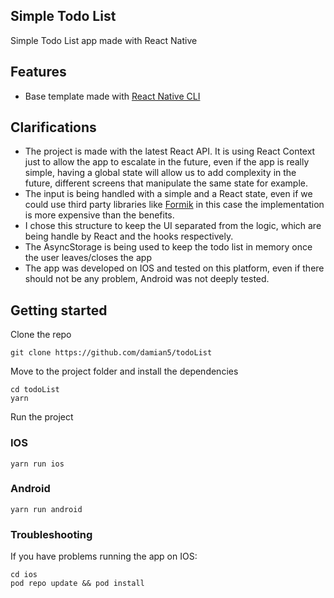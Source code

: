 ## Simple Todo List
  Simple Todo List app made with React Native

## Features
  - Base template made with [React Native CLI](https://reactnative.dev/docs/0.60/getting-started)

## Clarifications
  - The project is made with the latest React API. It is using React Context just to allow the app to escalate in the future, even if the app is really simple, having a global state will allow us to add complexity in the future, different screens that manipulate the same state for example.
  - The input is being handled with a simple <TextInput /> and a React state, even if we could use third party libraries like [Formik](https://formik.org/docs/guides/react-native) in this case the implementation is more expensive than the benefits.
  - I chose this structure to keep the UI separated from the logic, which are being handle by React and the hooks respectively.
  - The AsyncStorage is being used to keep the todo list in memory once the user leaves/closes the app
  - The app was developed on IOS and tested on this platform, even if there should not be any problem, Android was not deeply tested.

## Getting started

  Clone the repo
  ```
  git clone https://github.com/damian5/todoList
  ```

  Move to the project folder and install the dependencies

  ```
  cd todoList
  yarn
  ```

  Run the project

  ### IOS
  ```
  yarn run ios
  ```

  ### Android
  ```
  yarn run android
  ```

  ### Troubleshooting

  If you have problems running the app on IOS:

  ```
  cd ios
  pod repo update && pod install
  ```
